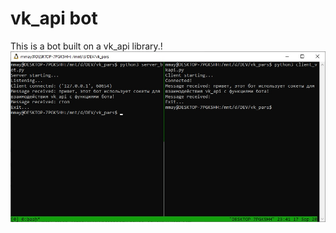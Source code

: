 # vk_api bot
This is a bot built on a vk_api library.!
![My Unicorn](https://github.com/preposition17/vk_api_bot/blob/master/MHvxeiMuX5k.jpg)

